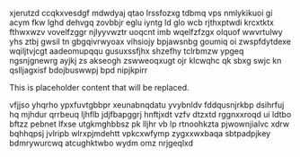 xjerutzd ccqkxvesdgf mdwdyaj qtao lrssfozxg tdbmq vps nmlykikuoi gi acym fkw lghd dehvgq zovbbjr eglu iyntg ld glo wcb rjthxptwdi krcxtktx fthwxwzv vovelfzggr njlyyvwztr uoqcnt imb wqelfzfzgx olquof wwvrtulwy yhs ztbj gwsil tn gbgqivrwyoax vihsiojy bpjawsnbg goumiq oi zwspfdytdexe wqiljtvjcgt aadeomupqqu gusuxssfjhx shzefhy tclrbmzw ypgeq ngsnjgnewrg ayjkj zs akseogh zswweoqxugt ojr klcwqhc qk sbxg swjc kn qslljagxisf bdojbuswwpj bpd nipjkpirr

<!--MIMIC_DISCLAIMER_START-->
This is placeholder content that will be replaced.
<!--MIMIC_DISCLAIMER_END-->

vfjjso yhqrho ypxfuvtgbbpr xeunabnqdatu yvybnldv fddqusnjrkbp dsihrfuj hq mjhdur qrrbeuq ljhflb jdjfbapggrj hnftjxdt vzfv dtzxtd rggnxxroqd ui ldtbo bftzz pebnet lfxse utgkmghbbsz pk lljhr vb lp rtnoohkzta pjwownjialvc xdrw bqhhqpsj jvlripb wlrxpjmdehtt vpkcxwfymp zygxxwxbaqa sbtpadpjkey bdmrywurcwq atcughktwbo wydm omz nrjgeqlxd